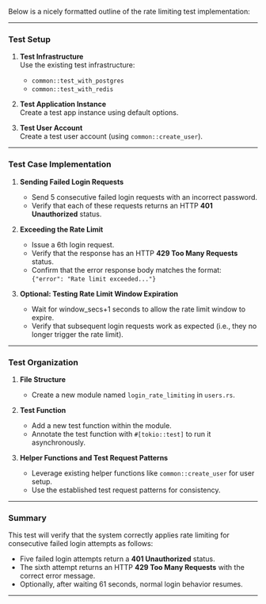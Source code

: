 Below is a nicely formatted outline of the rate limiting test implementation:

---

### Test Setup

1. **Test Infrastructure**  
   Use the existing test infrastructure:

   - `common::test_with_postgres`
   - `common::test_with_redis`

2. **Test Application Instance**  
   Create a test app instance using default options.

3. **Test User Account**  
   Create a test user account (using `common::create_user`).

---

### Test Case Implementation

1. **Sending Failed Login Requests**

   - Send 5 consecutive failed login requests with an incorrect password.
   - Verify that each of these requests returns an HTTP **401 Unauthorized** status.

2. **Exceeding the Rate Limit**

   - Issue a 6th login request.
   - Verify that the response has an HTTP **429 Too Many Requests** status.
   - Confirm that the error response body matches the format:  
     `{"error": "Rate limit exceeded..."}`

3. **Optional: Testing Rate Limit Window Expiration**
   - Wait for window_secs+1 seconds to allow the rate limit window to expire.
   - Verify that subsequent login requests work as expected (i.e., they no longer trigger the rate limit).

---

### Test Organization

1. **File Structure**

   - Create a new module named `login_rate_limiting` in `users.rs`.

2. **Test Function**

   - Add a new test function within the module.
   - Annotate the test function with `#[tokio::test]` to run it asynchronously.

3. **Helper Functions and Test Request Patterns**
   - Leverage existing helper functions like `common::create_user` for user setup.
   - Use the established test request patterns for consistency.

---

### Summary

This test will verify that the system correctly applies rate limiting for consecutive failed login attempts as follows:

- Five failed login attempts return a **401 Unauthorized** status.
- The sixth attempt returns an HTTP **429 Too Many Requests** with the correct error message.
- Optionally, after waiting 61 seconds, normal login behavior resumes.

---

